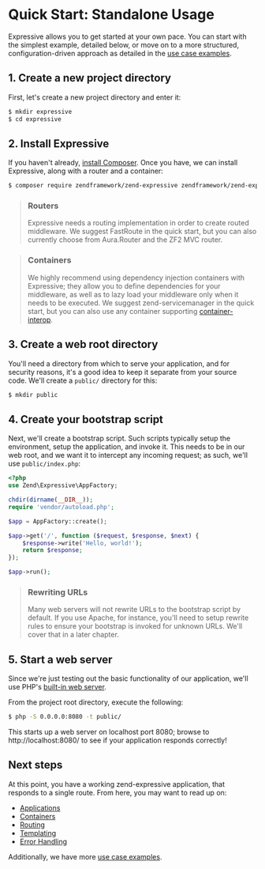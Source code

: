 # Quick Start: Standalone Usage

Expressive allows you to get started at your own pace. You can start with
the simplest example, detailed below, or move on to a more structured,
configuration-driven approach as detailed in the [use case examples](usage-examples.md).

## 1. Create a new project directory

First, let's create a new project directory and enter it:

```bash
$ mkdir expressive
$ cd expressive
```

## 2. Install Expressive

If you haven't already, [install Composer](https://getcomposer.org). Once you
have, we can install Expressive, along with a router and a container:

```bash
$ composer require zendframework/zend-expressive zendframework/zend-expressive-fastroute zendframework/zend-servicemanager
```

> ### Routers
>
> Expressive needs a routing implementation in order to create routed
> middleware. We suggest FastRoute in the quick start, but you can also
> currently choose from Aura.Router and the ZF2 MVC router.

> ### Containers
>
> We highly recommend using dependency injection containers with Expressive;
> they allow you to define dependencies for your middleware, as well as to lazy
> load your middleware only when it needs to be executed. We suggest
> zend-servicemanager in the quick start, but you can also use any container
> supporting [container-interop](https://github.com/container-interop/container-interop).

## 3. Create a web root directory

You'll need a directory from which to serve your application, and for security
reasons, it's a good idea to keep it separate from your source code. We'll
create a `public/` directory for this:

```bash
$ mkdir public
```

## 4. Create your bootstrap script

Next, we'll create a bootstrap script. Such scripts typically setup the
environment, setup the application, and invoke it. This needs to be in our web
root, and we want it to intercept any incoming request; as such, we'll use
`public/index.php`:

```php
<?php
use Zend\Expressive\AppFactory;

chdir(dirname(__DIR__));
require 'vendor/autoload.php';

$app = AppFactory::create();

$app->get('/', function ($request, $response, $next) {
    $response->write('Hello, world!');
    return $response;
});

$app->run();
```

> ### Rewriting URLs
>
> Many web servers will not rewrite URLs to the bootstrap script by default. If
> you use Apache, for instance, you'll need to setup rewrite rules to ensure
> your bootstrap is invoked for unknown URLs. We'll cover that in a later
> chapter.

## 5. Start a web server

Since we're just testing out the basic functionality of our application, we'll
use PHP's [built-in web server](http://php.net/manual/en/features.commandline.webserver.php).

From the project root directory, execute the following:

```bash
$ php -S 0.0.0.0:8080 -t public/
```

This starts up a web server on localhost port 8080; browse to
http://localhost:8080/ to see if your application responds correctly!

## Next steps

At this point, you have a working zend-expressive application, that responds to
a single route. From here, you may want to read up on:

- [Applications](application.md)
- [Containers](container/intro.md)
- [Routing](router/intro.md)
- [Templating](template/intro.md)
- [Error Handling](error-handling.md)

Additionally, we have more [use case examples](usage-examples.md).

